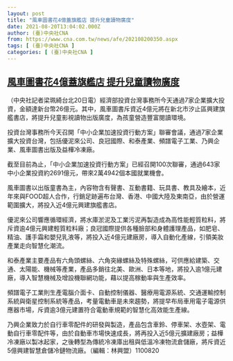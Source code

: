 ```yaml
---
layout: post
title: "風車圖書花4億蓋旗艦店 提升兒童讀物廣度"
date: 2021-08-20T13:04:02.000Z
author: (臺)中央社CNA
from: https://www.cna.com.tw/news/afe/202108200350.aspx
tags: [ (臺)中央社CNA ]
categories: [ (臺)中央社CNA ]
---
```

<!--1629464642000-->
[風車圖書花4億蓋旗艦店 提升兒童讀物廣度](https://www.cna.com.tw/news/afe/202108200350.aspx)
------

<div>
<div></div><div class="paragraph"><p>（中央社記者梁珮綺台北20日電）經濟部投資台灣事務所今天通過7家企業擴大投資，金額達新台幣26億元。其中，風車圖書斥資近4億元將在新北市汐止區興建旗艦書店，將提升兒童影視讀物出版廣度，為孩童營造豐富閱讀環境。</p><p>投資台灣事務所今天召開「中小企業加速投資行動方案」聯審會議，通過7家企業擴大投資台灣，包括優泥來公司、良冠國際、和泰產業、頻譜電子工業、乃興企業、風車圖書出版及益樺冷凍廠。</p><p>截至目前為止，「中小企業加速投資行動方案」已經召開100次聯審，通過643家中小企業投資約2691億元，帶來2萬4942個本國就業機會。</p><p>風車圖書以出版童書為主，內容物含有聲書、互動書籍、玩具書、教具及繪本，近年來與FOOD超人合作，行銷足跡遍布台灣、香港、中國大陸及東南亞，由於營運範圍擴大，將投入近4億元興建旗艦書店。</p><p>優泥來公司響應循環經濟，將水庫淤泥及工業污泥再製造成為高性能輕質粒料，將斥資逾4億元興建輕質粒料廠；良冠國際提供各種臉部和身體護理產品，如肥皂、精油、護手霜和嬰兒乳液等，將投入近4億元建廠房，導入自動化產線，引領美妝產業走向智慧化潮流。</p><p>和泰產業主要產品有六角頭螺絲、六角突緣螺絲及特殊螺絲，可供應給建築、交通、太陽能、機械等產業，產品多銷往北美、歐洲、日本等地，將投入逾1億元建廠，導入智慧機械及增設機聯網功能，藉以提高稼動率與生產效率。</p><p>頻譜電子工業則生產電腦介面卡、自動控制儀器、醫療用電源系統、交通運輸控制系統與衛星控制系統等產品，考量電動車是未來趨勢，將提早布局車用電子電源供應器市場，斥資逾3億元建置符合電動車規範的智慧化高效能生產線。</p><p>乃興企業致力於自行車零配件的研發與製造，產品包含車鈴、停車架、水壺架、電動自行車零配件等，由於自動車市場快速成長，將再投入近5億元擴建廠房；益樺冷凍廠以製冰起家，之後轉型為傳統冷凍庫出租與低溫冷凍物流倉儲廠，將斥資近5億興建智慧倉儲冷鏈物流廠。（編輯：林興盟）1100820</p></div>
</div>
